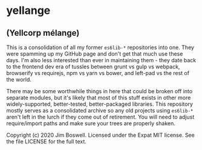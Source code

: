 # yellange

## (Yellcorp mélange)

This is a consolidation of all my former `es6lib-*` repositories into one.
They were spamming up my GitHub page and don't get that much use these days.
I'm also less interested than ever in maintaining them - they date back to the
frontend dev era of tussles between grunt vs gulp vs webpack, browserify vs
requirejs, npm vs yarn vs bower, and left-pad vs the rest of the world.

There may be some worthwhile things in here that could be broken off into
separate modules, but it's likely that most of this stuff exists in other more
widely-supported, better-tested, better-packaged libraries. This repository
mostly serves as a consolidated archive so any old projects using `es6lib-*`
aren't left in the lurch if they come out of retirement. You will need to
adjust require/import paths and make sure your trees are properly shaken.

Copyright (c) 2020 Jim Boswell. Licensed under the Expat MIT license. See the
file LICENSE for the full text.
